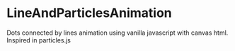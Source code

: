 # LineAndParticlesAnimation
Dots connected by lines animation using vanilla javascript with canvas html.
Inspired in particles.js 
